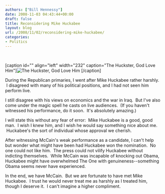 ```yaml
---
authors: ["Bill Hennessy"]
date: 2008-11-03 04:43:44+00:00
draft: false
title: Reconsidering Mike Huckabee
layout: blog
url: /2008/11/02/reconsidering-mike-huckabee/
categories:
- Politics
---
```


 

[caption id="" align="left" width="232" caption="The Huckster, God Love Him"]![The Huckster, God Love Him](https://upload.wikimedia.org/wikipedia/commons/6/68/Mike_Huckabee_speaking_at_HealthierUS_Summit.jpg)
[/caption]

During the Republican primaries, I went after Mike Huckabee rather harshly.  I disagreed with many of his political positions, and I had not seen him perform live.

I still disagree with his views on economics and the war in Iraq.  But I've also come under the magic spell he casts on live audiences.  (If you haven't witnessed his performance, do it soon.  It's absolutely amazing.)

I will state this without any fear of error:  Mike Huckabee is a good, good man.  I wish I knew him, and I wish he would say something nice about me.  Huckabee's the sort of individual whose approval we cherish.  

After witnessing McCain's weak performance as a candidate, I can't help but wonder what might have been had Huckabee won the nomination.  No one could not like him.  The press could not vilify Huckabee without indicting themselves.  While McCain was incapable of knocking out Obama, Huckabee might have overwhelmed The One with genuineness--something Obama seems never have experienced.

In the end, we have McCain.  But we are fortunate to have met Mike Huckabee.  I trust he would never treat me as harshly as I treated him, though I deserve it.  I can't imagine a higher compliment.
